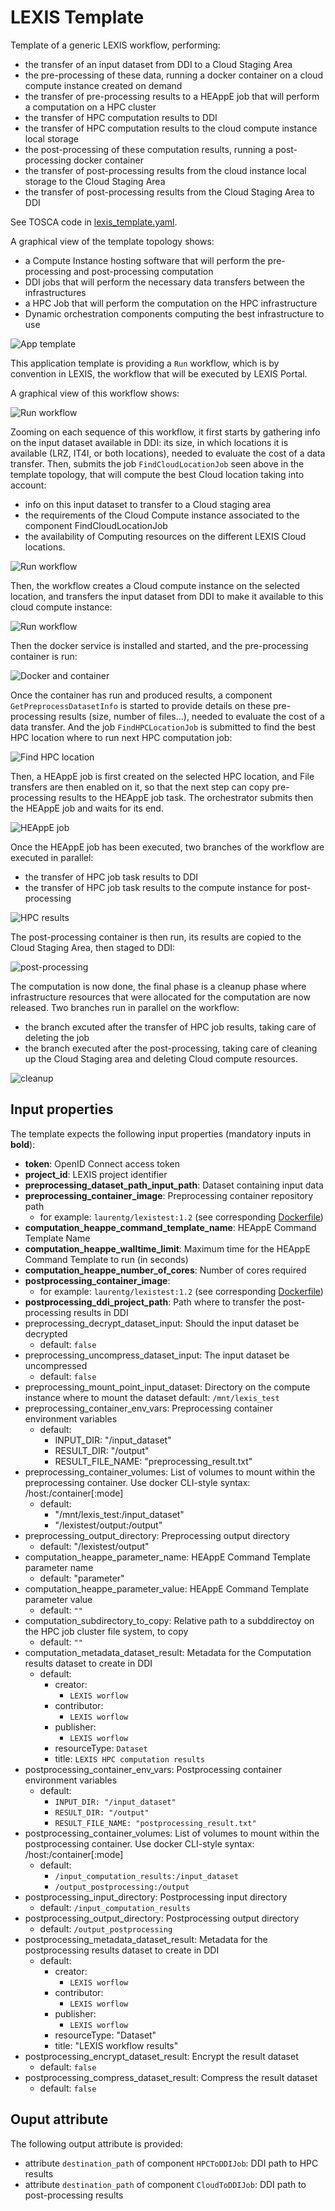 # LEXIS Template

Template of a generic LEXIS workflow, performing:
* the transfer of an input dataset from DDI to a Cloud Staging Area
* the pre-processing of these data, running a docker container on a cloud compute instance created on demand
* the transfer of pre-processing results to a HEAppE job that will perform a computation on a HPC cluster
* the transfer of HPC computation results to DDI
* the transfer of HPC computation results to the cloud compute instance local storage
* the post-processing of these computation results, running a post-processing docker container
* the transfer of post-processing results from the cloud instance local storage to the Cloud Staging Area
* the transfer of post-processing results from the Cloud Staging Area to DDI

See TOSCA code in [lexis_template.yaml](lexis_template.yaml).

A graphical view of the template topology shows:
* a Compute Instance hosting software that will perform the pre-processing and
  post-processing computation
* DDI jobs that will perform the necessary data transfers between the infrastructures
* a HPC Job that will perform the computation on the HPC infrastructure 
* Dynamic orchestration components computing the best infrastructure to use

![App template](images/apptemplate.png)

This application template is providing a `Run` workflow, which is by convention in LEXIS,
the workflow that will be executed by LEXIS Portal.

A graphical view of this workflow shows:

![Run workflow](images/runworkflow.png)

Zooming on each sequence of this workflow, it first starts by gathering info on the
input dataset available in DDI: its size, in which locations it is available (LRZ, IT4I, or both locations),
needed to evaluate the cost of a data transfer.
Then, submits the job `FindCloudLocationJob` seen above in the template topology,
that will compute the best Cloud location taking into account:
* info on this input dataset to transfer to a Cloud staging area
* the requirements of the Cloud Compute instance associated to the component FindCloudLocationJob
* the availability of Computing resources on the different LEXIS Cloud locations.

![Run workflow](images/find_cloud_location.png)


Then, the workflow creates a Cloud compute instance on the selected location, and transfers
the input dataset from DDI to make it available to this cloud compute instance:

![Run workflow](images/workflow1_mount_input_dataset.png)

Then the docker service is installed and started, and the pre-processing container is run:

![Docker and container](images/workflow2_preprocessing.png)

Once the container has run and produced results, a component `GetPreprocessDatasetInfo` is
started to provide details on these pre-processing results (size, number of files...),
needed to evaluate the cost of a data transfer.
And the job `FindHPCLocationJob` is submitted to find the best HPC location where to
run next HPC computation job:

![Find HPC location](images/find_hpc_location.png)


Then, a HEAppE job is first created on the selected HPC location, and File transfers
are then enabled on it, so that the next step can copy pre-processing results to
the HEAppE job task.
The orchestrator submits then the HEAppE job and waits for its end.

![HEAppE job](images/workflow3_computation.png)

Once the HEAppE job has been executed, two branches of the workflow are executed in parallel:
* the transfer of HPC job task results to DDI
* the transfer of HPC job task results to the compute instance for post-processing

![HPC results](images/workflow4_hpc_results_transfer.png)

The post-processing container is then run, its results are copied to the Cloud
Staging Area, then staged to DDI:

![post-processing](images/workflow5_postprocessing.png)

The computation is now done, the final phase is a cleanup phase where infrastructure
resources that were allocated for the computation are now released.
Two branches run in parallel on the workflow:
* the branch excuted after the transfer of HPC job results, taking care of deleting the job
* the branch executed after the post-processing, taking care of cleaning up the Cloud Staging area
  and deleting Cloud compute resources.

![cleanup](images/workflow6_cleanup.png)

## Input properties

The template expects the following input properties (mandatory inputs in **bold**):
* **token**: OpenID Connect access token
* **project_id**: LEXIS project identifier
* **preprocessing_dataset_path_input_path**: Dataset containing input data
* **preprocessing_container_image**: Preprocessing container repository path
  * for example: `laurentg/lexistest:1.2` (see corresponding [Dockerfile](../cloudHPCComputation/Dockerfile))
* **computation_heappe_command_template_name**: HEAppE Command Template Name
* **computation_heappe_walltime_limit**: Maximum time for the HEAppE Command Template to run (in seconds)
* **computation_heappe_number_of_cores**: Number of cores required
* **postprocessing_container_image**:
  * for example: `laurentg/lexistest:1.2` (see corresponding [Dockerfile](../cloudHPCComputation/Dockerfile))
* **postprocessing_ddi_project_path**: Path where to transfer the post-processing results in DDI
* preprocessing_decrypt_dataset_input: Should the input dataset be decrypted
  * default: `false`
* preprocessing_uncompress_dataset_input: The input dataset be uncompressed
  * default: `false`
* preprocessing_mount_point_input_dataset: Directory on the compute instance where to mount the dataset
      default: `/mnt/lexis_test`
* preprocessing_container_env_vars: Preprocessing container environment variables
  * default:
    * INPUT_DIR: "/input_dataset"
    * RESULT_DIR: "/output"
    * RESULT_FILE_NAME: "preprocessing_result.txt"
* preprocessing_container_volumes: List of volumes to mount within the preprocessing container. Use docker CLI-style syntax: /host:/container[:mode]
  * default:
    * "/mnt/lexis_test:/input_dataset"
    * "/lexistest/output:/output"
* preprocessing_output_directory: Preprocessing output directory
  * default: "/lexistest/output"
* computation_heappe_parameter_name: HEAppE Command Template parameter name
  * default: "parameter"
* computation_heappe_parameter_value: HEAppE Command Template parameter value
  * default: `""`
* computation_subdirectory_to_copy: Relative path to a subddirectoy on the HPC job cluster file system, to copy
  * default: `""`
* computation_metadata_dataset_result: Metadata for the Computation results dataset to create in DDI
  * default:
    * creator:
      * `LEXIS worflow`
    * contributor:
      * `LEXIS worflow`
    * publisher:
      * `LEXIS worflow`
    * resourceType: `Dataset`
    * title: `LEXIS HPC computation results`
* postprocessing_container_env_vars: Postprocessing container environment variables
  * default:
    * `INPUT_DIR: "/input_dataset"`
    * `RESULT_DIR: "/output"`
    * `RESULT_FILE_NAME: "postprocessing_result.txt"`
* postprocessing_container_volumes: List of volumes to mount within the postprocessing container. Use docker CLI-style syntax: /host:/container[:mode]
  * default:
    * `/input_computation_results:/input_dataset`
    * `/output_postprocessing:/output`
* postprocessing_input_directory: Postprocessing input directory
  * default: `/input_computation_results`
* postprocessing_output_directory: Postprocessing output directory
  * default: `/output_postprocessing`
* postprocessing_metadata_dataset_result: Metadata for the postprocessing results dataset to create in DDI
  * default:
    * creator:
      * `LEXIS worflow`
    * contributor:
      * `LEXIS worflow`
    * publisher:
      * `LEXIS worflow`
    * resourceType: "Dataset"
    * title: "LEXIS workflow results"
* postprocessing_encrypt_dataset_result: Encrypt the result dataset
  * default: `false`
* postprocessing_compress_dataset_result: Compress the result dataset
  * default: `false`

## Ouput attribute

The following output attribute is provided:
* attribute `destination_path` of component `HPCToDDIJob`: DDI path to HPC results
* attribute `destination_path` of component `CloudToDDIJob`: DDI path to post-processing results

